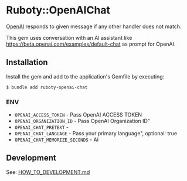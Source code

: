# Ruboty::OpenAIChat

[OpenAI](https://openai.com/) responds to given message if any other handler does not match.

This gem uses conversation with an AI assistant like https://beta.openai.com/examples/default-chat as prompt for OpenAI.

## Installation

Install the gem and add to the application's Gemfile by executing:

    $ bundle add ruboty-openai-chat

### ENV

- `OPENAI_ACCESS_TOKEN` - Pass OpenAI ACCESS TOKEN
- `OPENAI_ORGANIZATION_ID` - Pass OpenAI Organization ID"
- `OPENAI_CHAT_PRETEXT` -
- `OPENAI_CHAT_LANGUAGE` - Pass your primary language", optional: true
- `OPENAI_CHAT_MEMORIZE_SECONDS` - AI

## Development

See: [HOW_TO_DEVELOPMENT.md](./HOW_TO_DEVELOPMENT.md)
